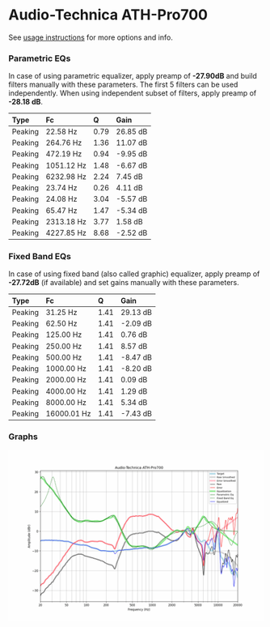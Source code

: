 # Audio-Technica ATH-Pro700
See [usage instructions](https://github.com/jaakkopasanen/AutoEq#usage) for more options and info.

### Parametric EQs
In case of using parametric equalizer, apply preamp of **-27.90dB** and build filters manually
with these parameters. The first 5 filters can be used independently.
When using independent subset of filters, apply preamp of **-28.18 dB**.

| Type    | Fc         |    Q | Gain     |
|:--------|:-----------|:-----|:---------|
| Peaking | 22.58 Hz   | 0.79 | 26.85 dB |
| Peaking | 264.76 Hz  | 1.36 | 11.07 dB |
| Peaking | 472.19 Hz  | 0.94 | -9.95 dB |
| Peaking | 1051.12 Hz | 1.48 | -6.67 dB |
| Peaking | 6232.98 Hz | 2.24 | 7.45 dB  |
| Peaking | 23.74 Hz   | 0.26 | 4.11 dB  |
| Peaking | 24.08 Hz   | 3.04 | -5.57 dB |
| Peaking | 65.47 Hz   | 1.47 | -5.34 dB |
| Peaking | 2313.18 Hz | 3.77 | 1.58 dB  |
| Peaking | 4227.85 Hz | 8.68 | -2.52 dB |

### Fixed Band EQs
In case of using fixed band (also called graphic) equalizer, apply preamp of **-27.72dB**
(if available) and set gains manually with these parameters.

| Type    | Fc          |    Q | Gain     |
|:--------|:------------|:-----|:---------|
| Peaking | 31.25 Hz    | 1.41 | 29.13 dB |
| Peaking | 62.50 Hz    | 1.41 | -2.09 dB |
| Peaking | 125.00 Hz   | 1.41 | 0.76 dB  |
| Peaking | 250.00 Hz   | 1.41 | 8.57 dB  |
| Peaking | 500.00 Hz   | 1.41 | -8.47 dB |
| Peaking | 1000.00 Hz  | 1.41 | -8.20 dB |
| Peaking | 2000.00 Hz  | 1.41 | 0.09 dB  |
| Peaking | 4000.00 Hz  | 1.41 | 1.29 dB  |
| Peaking | 8000.00 Hz  | 1.41 | 5.34 dB  |
| Peaking | 16000.01 Hz | 1.41 | -7.43 dB |

### Graphs
![](./Audio-Technica%20ATH-Pro700.png)